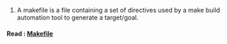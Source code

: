 1) A makefile is a file containing a set of directives used by a make build automation tool to generate a target/goal.

#### Read : [Makefile](https://en.wikipedia.org/wiki/Makefile)
